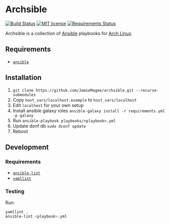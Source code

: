 # Archsible

[![Build Status](https://travis-ci.org/JamieMagee/archsible.svg?branch=master)](https://travis-ci.org/JamieMagee/archsible)
[![MIT license](https://img.shields.io/badge/license-MIT-blue.svg)](http://opensource.org/licenses/MIT)
[![Requirements Status](https://requires.io/github/JamieMagee/archsible/requirements.svg?branch=master)](https://requires.io/github/JamieMagee/archsible/requirements/?branch=master)

Archsible is a collection of [Ansible](https://www.ansible.com/) playbooks for [Arch Linux](https://www.archlinux.org/).

## Requirements

* [`ansible`](https://www.archlinux.org/packages/community/any/ansible/)

## Installation

1. `git clone https://github.com/JamieMagee/archsible.git --recurse-submodules`
2. Copy `host_vars/localhost.example` to `host_vars/localhost`
3. Edit `localhost` for your own setup
4. Install ansible galaxy roles `ansible-galaxy install -r requirements.yml -p galaxy`
5. Run `ansible-playbook playbooks/<playbook>.yml`
6. Update donf db `sudo dconf update`
7. Reboot

## Development

### Requirements

* [`ansible-lint`](https://www.archlinux.org/packages/community/any/ansible-lint/)
* [`yamllint`](https://aur.archlinux.org/packages/yamllint/)

### Testing

Run:

```sh
yamllint .
ansible-lint <playbook>.yml
```
